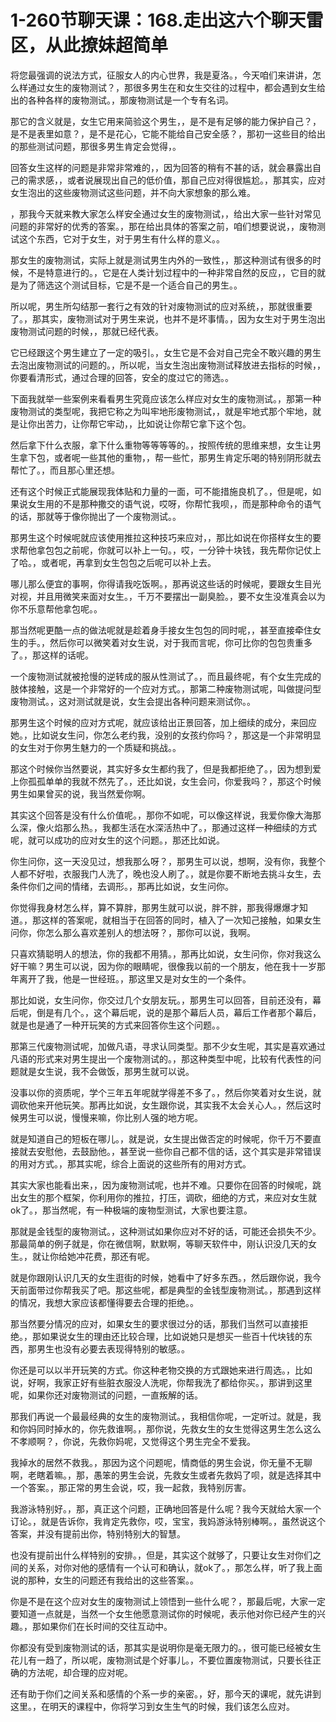 # 1-260节聊天课：168.走出这六个聊天雷区，从此撩妹超简单

将您最强调的说法方式，征服女人的内心世界，我是夏洛。，今天咱们来讲讲，怎么样通过女生的废物测试？，那很多男生在和女生交往的过程中，都会遇到女生给出的各种各样的废物测试。，那废物测试是一个专有名词。

那它的含义就是，女生它用来简验这个男生，，是不是有足够的能力保护自己？，是不是表里如意？，是不是花心，它能不能给自己安全感？，那初一这些目的给出的那些测试问题，那很多男生肯定会觉得，。

回答女生这样的问题是非常非常难的，，因为回答的稍有不甚的话，就会暴露出自己的需求感，，或者说展现出自己的低价值，那自己应对得很尴尬。，那其实，应对女生泡出的这些废物测试这些问题，并不向大家想象的那么难。

，那我今天就来教大家怎么样安全通过女生的废物测试，，给出大家一些针对常见问题的非常好的优秀的答案。，那在给出具体的答案之前，咱们想要说说，，废物测试这个东西，它对于女生，对于男生有什么样的意义。。

那女生的废物测试，实际上就是测试男生内外的一致性，，那这种测试有很多的时候，不是特意进行的。，它是在人类计划过程中的一种非常自然的反应，，它目的就是为了筛选这个测试目标，它是不是一个适合自己的男生。。

所以呢，男生所勾结那一套行之有效的针对废物测试的应对系统，，那就很重要了。，那其实，废物测试对于男生来说，也并不是坏事情。，因为女生对于男生泡出废物测试问题的时候，，那就已经代表。

它已经跟这个男生建立了一定的吸引。，女生它是不会对自己完全不敢兴趣的男生去泡出废物测试的问题的。，所以呢，当女生泡出废物测试释放进去指标的时候，，你要看清形式，通过合理的回答，安全的度过它的筛选。。

下面我就举一些案例来看看男生究竟应该怎么样应对女生的废物测试。，那第一种废物测试的类型呢，我把它称之为叫牢地形废物测试，，就是牢地式那个牢地，就是让你出苦力，让你帮它牢动，，比如说让你帮它拿下这个包。

然后拿下什么衣服，拿下什么重物等等等等的。，按照传统的思维来想，女生让男生拿下包，或者呢一些其他的重物，，帮一些忙，那男生肯定乐喝的特别阴形就去帮忙了。，而且那心里还想。

还有这个时候正式能展现我体贴和力量的一面，可不能措施良机了。，但是呢，如果说女生用的不是那种撒交的语气说，哎呀，你帮忙我呗，，而是那种命令的语气的话，那就等于像你抛出了一个废物测试。。

那男生这个时候呢就应该使用推拉这种技巧来应对，，那比如说在你搭样女生的要求帮他拿包包之前呢，你就可以补上一句。，哎，一分钟十块钱，我先帮你记仗上了哈。，或者呢，再拿到女生包包之后呢可以补上去。

哪儿那么便宜的事啊，你得请我吃饭啊。，那再说这些话的时候呢，要跟女生目光对视，并且用微笑来面对女生。，千万不要摆出一副臭脸。，要不女生没准真会以为你不乐意帮他拿包呢。。

那当然呢更酷一点的做法呢就是趁着身手接女生包包的同时呢，，甚至直接牵住女生的手。，然后你可以微笑着对女生说，对于我而言呢，你可比你的包包贵重多了。，那这样的话呢。

一个废物测试就被抢慢的逆转成的服从性测试了。，而且最终呢，有个女生完成的肢体接触，这是一个非常好的一个应对方式。，那第二种废物测试呢，叫做提问型废物测试。，这对测试就是说，女生会提出各种问题来测试你。。

那男生这个时候的应对方式呢，就应该给出正景回答，加上细续的成分，来回应她。，比如说女生问，你怎么老约我，没别的女孩约你吗？，那这是一个非常明显的女生对于你男生魅力的一个质疑和挑战。。

那这个时候你当然要说，其实好多女生都约我了，但是我都拒绝了。，因为想到爱上你孤孤单单的我就不然先了。，还比如说，女生会问，你爱我吗？，那这个时候男生如果曾买的说，我当然爱你啊。

其实这个回答是没有什么价值呢。，那你不如呢，可以像这样说，我爱你像大海那么深，像火焰那么热。，我都生活在水深活热中了。，那通过这样一种细续的方式呢，就可以成功的应对女生的这个问题。，那还比如说。

你生问你，这一天没见过，想我那么呀？，那男生可以说，想啊，没有你，我整个人都不好啦，衣服我门人洗了，晚也没人刷了。，就是你要不断地去挑斗女生，去条件你们之间的情绪，去调形。，那再比如说，女生问你。

你觉得我身材怎么样，算不算胖，那男生就可以说，胖不胖，那我得爆爆才知道。，那这样的答案呢，就相当于在回答的同时，植入了一次知己接触，如果女生问你，你怎么那么喜欢差别人的想法呀？，那你可以说，我啊。

只喜欢猜聪明人的想法，你的我都不用猜。，那再比如说，女生问你，你对我这么好干嘛？男生可以说，因为你的眼睛呢，很像我以前的一个朋友，他在我十一岁那年离开了我，他是一世经班。，那这里又是对女生的一个条件。

那比如说，女生问你，你交过几个女朋友玩。，那男生可以回答，目前还没有，幕后呢，倒是有几个。，这个幕后呢，说的是那个幕后人员，幕后工作者那个幕后，就是也是通了一种开玩笑的方式来回答你生这个问题。。

那第三代废物测试呢，加做凡语，寻求认同类型。那不少女生呢，其实是喜欢通过凡语的形式来对男生提出一个废物测试的。，那这种类型中呢，比较有代表性的问题就是女生说，我不会做饭，那男生就可以说。

没事以你的资质呢，学个三年五年呢就学得差不多了。，然后你笑着对女生说，就调砍他来开他玩笑。那再比如说，女生跟你说，其实我不太会关心人。，然后这时候男生可以说，慢慢来嘛，你比别人强的地方呢。

就是知道自己的短板在哪儿。，就是说，女生提出做否定的时候呢，你千万不要直接就去安慰他，去鼓励他。，甚至说一些你自己都不信的话，这个其实是非常错误的用对方式。，那其实呢，综合上面说的这些所有的用对方式。

其实大家也能看出来，，因为废物测试呢，也并不难。只要你在回答的时候呢，跳出女生的那个框架，你利用你的推拉，打压，调砍，细绝的方式，来应对女生就ok了。，那当然呢，有一种极端的废物型测试，大家也要注意。

那就是金钱型的废物测试。，这种测试如果你应对不好的话，可能还会损失不少。那最简单的例子就是，你在微信啊，默默啊，等聊天软件中，刚认识没几天的女生。，就让你给她冲花费，那还有呢。

就是你跟刚认识几天的女生逛街的时候，她看中了好多东西。，然后跟你说，我今天前面带过你帮我买了吧。那这些呢，都是典型的金钱型废物测试。，那遇到这样的情况，我想大家应该都懂得要去合理的拒绝。。

那当然要分情况的应对，如果女生的要求很过分的话，那我们当然可以直接拒绝。，那如果说女生的理由还比较合理，比如说她只是想买一些百十代块钱的东西，那男生也没有必要去表现得特别的敏感。。

你还是可以以半开玩笑的方式。你这种老物交换的方式跟她来进行周选。，比如说，好啊，我家正好有些脏衣服没人洗呢，你帮我洗了都给你买。，那讲到这里呢，如果你还对废物测试的问题，一直叛解的话。

那我们再说一个最最经典的女生的废物测试。，我相信你呢，一定听过。就是，我和你妈同时掉水的，你先救谁啊。，那你说，先救女生的女生觉得这男生怎么这么不孝顺啊？，你说，先救你妈呢，又觉得这个男生完全不爱我。

我掉水的居然不救我。，那因为这个问题呢，情商低的男生会说，你无量不无聊啊，老瞎着嘛。，那，愚笨的男生会说，先救女生或者先救妈了呗，就是选择其中一个答案。，那正常的男生会说，哎，我一起救，我特别厉害。

我游泳特别好。，那，真正这个问题，正确地回答是什么呢？我今天就给大家一个订论。，就是告诉你，我肯定先救你，哎，宝宝，我妈游泳特别棒啊。，虽然说这个答案，并没有提前出你，特别特别大的智慧。

也没有提前出什么样特别的安排。，但是，其实这个就够了，只要让女生对你们之间的关系，对你对他的感情有一个认可和确认，就ok了。，那怎么样，听了我上面说的那种，女生的问题还有我给出的这些答案。。

你是不是在这个应对女生的废物测试上领悟到一些什么呢？，那最后呢，大家一定要知道一点就是，当然一个女生他愿意测试你的时候呢，表示他对你已经产生的兴趣。，那如果你们在长时间的交往互动中。

你都没有受到废物测试的话，那其实是说明你是毫无限力的。，很可能已经被女生花儿有一趋了，所以呢，废物测试是个好事儿。，不要位置废物测试，只要长往正确的方法呢，却合理的应对呢。

还有助于你们之间关系和感情的个系一步的亲密。，好，那今天的课呢，就先讲到这里。，在明天的课程中，你将学习到女生生气的时候，我们该怎么应对。

